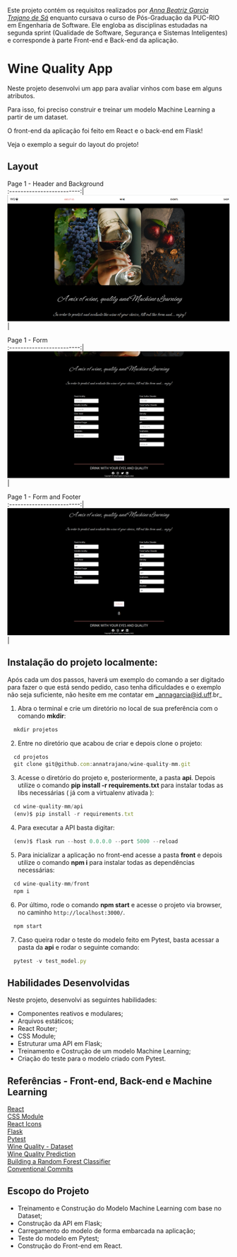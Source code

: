 Este projeto contém os requisitos realizados por _[Anna Beatriz Garcia Trajano de Sá](www.linkedin.com/in/anna-beatriz-trajano-de-sá)_ enquanto cursava o curso de Pós-Graduação da PUC-RIO em Engenharia de Software. Ele engloba as disciplinas estudadas na segunda sprint (Qualidade de Software, Segurança e Sistemas Inteligentes) e corresponde à parte Front-end e Back-end da aplicação.

# Wine Quality App

Neste projeto desenvolvi um app para avaliar vinhos com base em alguns atributos.

Para isso, foi preciso construir e treinar um modelo Machine Learning a partir de um dataset.

O front-end da aplicação foi feito em React e o back-end em Flask!

Veja o exemplo a seguir do layout do projeto!

## Layout

Page 1 - Header and Background            
:-------------------------:|
![Screeshot](./front/public/images/img-1.png)  |

Page 1 - Form              
:-------------------------:|
![Screeshot](./front/public/images/img-2.png)  |

Page 1 - Form and Footer            
:-------------------------:|
![Screeshot](./front/public/images/img-3.png)  |

 
## Instalação do projeto localmente:
 
Após cada um dos passos, haverá um exemplo do comando a ser digitado para fazer o que está sendo pedido, caso tenha dificuldades e o exemplo não seja suficiente, não hesite em me contatar em _annagarcia@id.uff.br_ 

1. Abra o terminal e crie um diretório no local de sua preferência com o comando **mkdir**:
```javascript
  mkdir projetos
```

2. Entre no diretório que acabou de criar e depois clone o projeto:
```javascript
  cd projetos
  git clone git@github.com:annatrajano/wine-quality-mm.git
```

3. Acesse o diretório do projeto e, posteriormente, a pasta **api**. Depois utilize o comando **pip install -r requirements.txt** para instalar todas as libs necessárias ( já com a virtualenv ativada ):
```javascript
  cd wine-quality-mm/api
  (env)$ pip install -r requirements.txt
```

4. Para executar a API  basta digitar:
```javascript
  (env)$ flask run --host 0.0.0.0 --port 5000 --reload
```

5. Para inicializar a aplicação no front-end acesse a pasta **front** e depois utilize o comando **npm i** para instalar todas as dependências necessárias:
```javascript
  cd wine-quality-mm/front
  npm i
```

6. Por último, rode o comando **npm start** e acesse o projeto via browser, no caminho `http://localhost:3000/`.
```javascript
  npm start
```

7. Caso queira rodar o teste do modelo feito em Pytest, basta acessar a pasta da **api** e rodar o seguinte comando:
```javascript
  pytest -v test_model.py
```

## Habilidades Desenvolvidas

Neste projeto, desenvolvi as seguintes habilidades:

 - Componentes reativos e modulares;
 - Arquivos estáticos;
 - React Router;
 - CSS Module;
 - Estruturar uma API em Flask;
 - Treinamento e Costrução de um modelo Machine Learning;
 - Criação do teste para o modelo criado com Pytest.
 
 ## Referências - Front-end, Back-end e Machine Learning
 [React](https://legacy.reactjs.org/docs/getting-started.html)<br>
 [CSS Module](https://blog.logrocket.com/a-deep-dive-into-css-modules/)<br>
 [React Icons](https://react-icons.github.io/react-icons/)<br>
 [Flask](https://flask.palletsprojects.com/en/2.3.x/quickstart/)<br>
 [Pytest](https://docs.pytest.org/en/7.1.x/getting-started.html)<br>
 [Wine Quality - Dataset](https://archive.ics.uci.edu/dataset/186/wine+quality)<br>
 [Wine Quality Prediction](https://www.geeksforgeeks.org/wine-quality-prediction-machine-learning/)<br>
 [Building a Random Forest Classifier](https://soumenatta.medium.com/building-a-random-forest-classifier-with-wine-quality-dataset-in-python-95e798702f2c)<br>
 [Conventional Commits](https://gist.github.com/qoomon/5dfcdf8eec66a051ecd85625518cfd13)<br>


## Escopo do Projeto

 - Treinamento e Construção do Modelo Machine Learning com base no Dataset;
 - Construção da API em Flask;
 - Carregamento do modelo de forma embarcada na aplicação;
 - Teste do modelo em Pytest;
 - Construção do Front-end em React.
